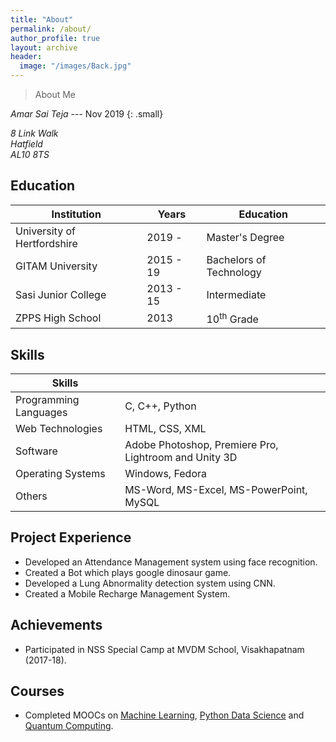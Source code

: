 ```yaml
---
title: "About"
permalink: /about/
author_profile: true
layout: archive
header:
  image: "/images/Back.jpg"
---
```


> About Me

<cite>Amar Sai Teja</cite> --- Nov 2019
{: .small}

<address>
  8 Link Walk<br /> Hatfield<br /> AL10 8TS
</address>

## Education

| Institution                  | Years     | Education                |
| ---------------------------- | --------- | ------------------------ |
| University of Hertfordshire  | 2019 -    | Master's Degree          |
| GITAM University             | 2015 - 19 | Bachelors of Technology  |
| Sasi Junior College          | 2013 - 15 | Intermediate             |
| ZPPS High School             | 2013      | 10<sup>th</sup> Grade    |

## Skills

| Skills                |                                                        |
|-----------------------|--------------------------------------------------------|
| Programming Languages | C, C++, Python                                         |
| Web Technologies      | HTML, CSS, XML                                         |
| Software              | Adobe Photoshop, Premiere Pro, Lightroom and Unity 3D  |
| Operating Systems     | Windows, Fedora                                        |
| Others                | MS-Word, MS-Excel, MS-PowerPoint, MySQL                |

## Project Experience
*	Developed an Attendance Management system using face recognition.
*	Created a Bot which plays google dinosaur game.
*	Developed a Lung Abnormality detection system using CNN.
*	Created a Mobile Recharge Management System.

## Achievements
*	Participated in NSS Special Camp at MVDM School, Visakhapatnam (2017-18).

## Courses
*	Completed MOOCs on [Machine Learning](https://www.coursera.org/account/accomplishments/certificate/C4JF9MQBBFUY), [Python Data Science](https://udemy-certificate.s3.amazonaws.com/image/UC-W58ZRWQ8.jpg) and [Quantum Computing](https://udemy-certificate.s3.amazonaws.com/image/UC-W58ZRWQ8.jpg).
